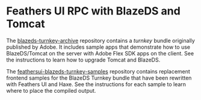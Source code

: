 # Feathers UI RPC with BlazeDS and Tomcat

The [blazeds-turnkey-archive](https://github.com/joshtynjala/blazeds-turnkey-archive) repository contains a _turnkey_ bundle originally published by Adobe. It includes sample apps that demonstrate how to use BlazeDS/Tomcat on the server with Adobe Flex SDK apps on the client. See the instructions to learn how to upgrade Tomcat and BlazeDS.

The [feathersui-blazeds-turnkey-samples](https://github.com/feathersui/feathersui-blazeds-turnkey-samples) repository contains replacement frontend samples for the BlazeDS Turnkey bundle that have been rewritten with Feathers UI and Haxe. See the instructions for each sample to learn where to place the compiled output.
